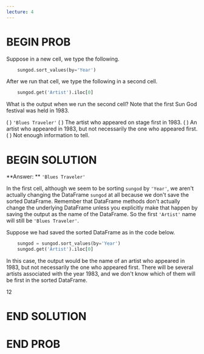 ```yaml
---
lecture: 4
---
```


# BEGIN PROB

Suppose in a new cell, we type the following.

```py
    sungod.sort_values(by='Year')
```

After we run that cell, we type the following in a second cell.

```py
    sungod.get('Artist').iloc[0]
```

What is the output when we run the second cell? Note that the first Sun God festival was held in 1983.

( ) `'Blues Traveler'`
( ) The artist who appeared on stage first in 1983.
( ) An artist who appeared in 1983, but not necessarily the one who appeared first.
( ) Not enough information to tell.

# BEGIN SOLUTION

**Answer: ** `'Blues Traveler'`

In the first cell, although we seem to be sorting `sungod` by `'Year'`, we aren't actually changing the DataFrame `sungod` at all because we don't save the sorted DataFrame. Remember that DataFrame methods don't actually change the underlying DataFrame unless you explicitly make that happen by saving the output as the name of the DataFrame. So the first `'Artist'` name will still be `'Blues Traveler'`. 

Suppose we had saved the sorted DataFrame as in the code below.

```py
    sungod = sungod.sort_values(by='Year')   
    sungod.get('Artist').iloc[0]
```

In this case, the output would be the name of an artist who appeared in 1983, but not necessarily the one who appeared first. There will be several artists associated with the year 1983, and we don't know which of them will be first in the sorted DataFrame.

<average>12</average>

# END SOLUTION

# END PROB
